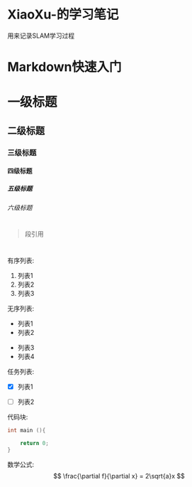 # XiaoXu-的学习笔记
用来记录SLAM学习过程
# Markdown快速入门

# 
# 一级标题
## 二级标题
### 三级标题
#### 四级标题
##### 五级标题
###### 六级标题

# 
>段引用
#
有序列表:
1. 列表1
2. 列表2
3. 列表3

无序列表:
- 列表1
- 列表2
* 列表3
* 列表4

任务列表:
- [x] 列表1
* [ ] 列表2

代码块:
```C++
int main (){
    
    return 0;
}
```
数学公式:
$$
\frac{\partial f}{\partial x} = 2\sqrt{a}x
$$
